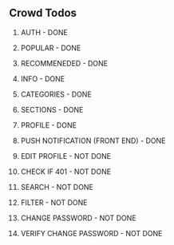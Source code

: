 ## Crowd Todos

1. AUTH - DONE
2. POPULAR - DONE
3. RECOMMENEDED - DONE
4. INFO - DONE
5. CATEGORIES - DONE
6. SECTIONS - DONE
7. PROFILE - DONE
14. PUSH NOTIFICATION (FRONT END) - DONE


8. EDIT PROFILE - NOT DONE
9. CHECK IF 401 - NOT DONE
10. SEARCH - NOT DONE
11. FILTER - NOT DONE
12. CHANGE PASSWORD - NOT DONE
13. VERIFY CHANGE PASSWORD - NOT DONE
